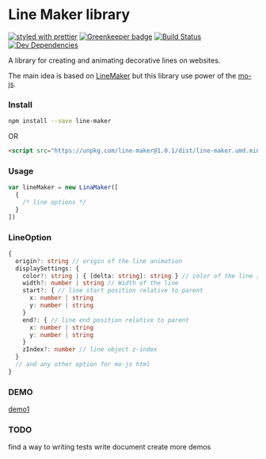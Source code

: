 # Line Maker library

[![styled with prettier](https://img.shields.io/badge/styled_with-prettier-ff69b4.svg)](https://github.com/prettier/prettier)
[![Greenkeeper badge](https://badges.greenkeeper.io/arta-tm/line-maker.svg)](https://greenkeeper.io/)
[![Build Status](https://travis-ci.org/arta-tm/line-maker.svg?branch=master)](https://travis-ci.org/arta-tm/line-maker)
[![Dev Dependencies](https://david-dm.org/arta-tm/line-maker/dev-status.svg)](https://david-dm.org/arta-tm/line-maker?type=dev)

A library for creating and animating decorative lines on websites.

The main idea is based on [LineMaker](https://github.com/codrops/LineMaker/) but this library use power of the [mo-js](http://mojs.io).

### Install

```bash
npm install --save line-maker
```

OR

```html
<script src="https://unpkg.com/line-maker@1.0.1/dist/line-maker.umd.min.js"></script>
```

### Usage

```js
var lineMaker = new LinaMaker([
  {
    /* line options */
  }
])
```

### LineOption

```typescript
{
  origin?: string // origin of the line animation
  displaySettings: {
    color?: string | { [delta: string]: string } // color of the line [String | mojs Delta Object]
    width?: number | string // Width of the line
    start?: { // line start position relative to parent
      x: number | string
      y: number | string
    }
    end?: { // line end position relative to parent
      x: number | string
      y: number | string
    }
    zIndex?: number // line object z-index
  }
  // and any other option for mo-js html
}
```

### DEMO

[demo1](https://codepen.io/sajjad-ser/pen/WyPZgL)

### TODO

find a way to writing tests
write document
create more demos
